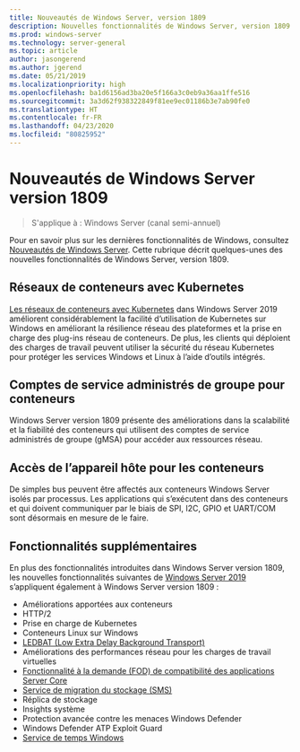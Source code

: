 ```yaml
---
title: Nouveautés de Windows Server, version 1809
description: Nouvelles fonctionnalités de Windows Server, version 1809
ms.prod: windows-server
ms.technology: server-general
ms.topic: article
author: jasongerend
ms.author: jgerend
ms.date: 05/21/2019
ms.localizationpriority: high
ms.openlocfilehash: ba1d6156ad3ba20e5f166a3c0eb9a36aa1ffe516
ms.sourcegitcommit: 3a3d62f938322849f81ee9ec01186b3e7ab90fe0
ms.translationtype: HT
ms.contentlocale: fr-FR
ms.lasthandoff: 04/23/2020
ms.locfileid: "80825952"
---
```

# <a name="whats-new-in-windows-server-version-1809"></a>Nouveautés de Windows Server version 1809

>S'applique à : Windows Server (canal semi-annuel)

Pour en savoir plus sur les dernières fonctionnalités de Windows, consultez [Nouveautés de Windows Server](whats-new-in-windows-server.md). Cette rubrique décrit quelques-unes des nouvelles fonctionnalités de Windows Server, version 1809.

## <a name="container-networking-with-kubernetes"></a>Réseaux de conteneurs avec Kubernetes

[Les réseaux de conteneurs avec Kubernetes](https://docs.microsoft.com/windows-server/networking/sdn/technologies/containers/container-networking-overview) dans Windows Server 2019 améliorent considérablement la facilité d’utilisation de Kubernetes sur Windows en améliorant la résilience réseau des plateformes et la prise en charge des plug-ins réseau de conteneurs. De plus, les clients qui déploient des charges de travail peuvent utiliser la sécurité du réseau Kubernetes pour protéger les services Windows et Linux à l’aide d’outils intégrés.

## <a name="group-managed-service-accounts-for-containers"></a>Comptes de service administrés de groupe pour conteneurs

Windows Server version 1809 présente des améliorations dans la scalabilité et la fiabilité des conteneurs qui utilisent des comptes de service administrés de groupe (gMSA) pour accéder aux ressources réseau. 

## <a name="host-device-access-for-containers"></a>Accès de l’appareil hôte pour les conteneurs

De simples bus peuvent être affectés aux conteneurs Windows Server isolés par processus. Les applications qui s’exécutent dans des conteneurs et qui doivent communiquer par le biais de SPI, I2C, GPIO et UART/COM sont désormais en mesure de le faire.

## <a name="additional-features"></a>Fonctionnalités supplémentaires
En plus des fonctionnalités introduites dans Windows Server version 1809, les nouvelles fonctionnalités suivantes de [Windows Server 2019](../get-started-19/get-started-19.md) s’appliquent également à Windows Server version 1809 :

* Améliorations apportées aux conteneurs
* HTTP/2
* Prise en charge de Kubernetes
* Conteneurs Linux sur Windows
* [LEDBAT (Low Extra Delay Background Transport)](https://blogs.technet.microsoft.com/networking/2018/07/25/ledbat/)
* Améliorations des performances réseau pour les charges de travail virtuelles
* [Fonctionnalité à la demande (FOD) de compatibilité des applications Server Core](https://docs.microsoft.com/windows-server/get-started-19/install-fod-19)
* [Service de migration du stockage (SMS)](../storage/whats-new-in-storage.md#storage-spaces-direct)
* Réplica de stockage
* Insights système 
* Protection avancée contre les menaces Windows Defender
* Windows Defender ATP Exploit Guard
* [Service de temps Windows](https://docs.microsoft.com/windows-server/networking/windows-time-service/insider-preview)

